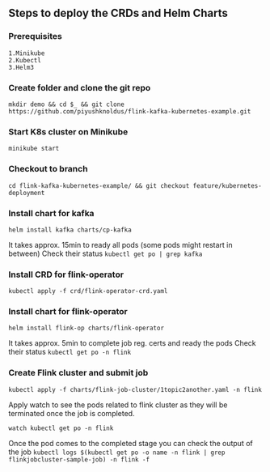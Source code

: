 ## Steps to deploy the CRDs and Helm Charts

### Prerequisites
	1.Minikube
	2.Kubectl
	3.Helm3

### Create folder and clone the git repo
`mkdir demo && cd $_ && git clone https://github.com/piyushknoldus/flink-kafka-kubernetes-example.git`

### Start K8s cluster on Minikube
`minikube start`

### Checkout to branch
`cd flink-kafka-kubernetes-example/ && git checkout feature/kubernetes-deployment `

### Install chart for kafka
`helm install kafka charts/cp-kafka`

It takes approx. 15min to ready all pods (some pods might restart in between)
Check their status 
`kubectl get po | grep kafka`

### Install CRD for flink-operator
`kubectl apply -f crd/flink-operator-crd.yaml`


### Install chart for flink-operator
`helm install flink-op charts/flink-operator`

It takes approx. 5min to complete job reg. certs and ready the pods
Check their status 
`kubectl get po -n flink`


### Create Flink cluster and submit job
`kubectl apply -f charts/flink-job-cluster/1topic2another.yaml -n flink`

Apply watch to see the pods related to flink cluster as they will be terminated once the job is completed. 

`watch kubectl get po -n flink`

Once the pod comes to the completed stage you can check the output of the job 
`kubectl logs $(kubectl get po -o name -n flink | grep flinkjobcluster-sample-job) -n flink -f`


